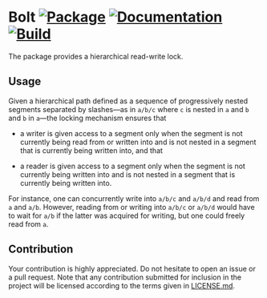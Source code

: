# Bolt [![Package][package-img]][package-url] [![Documentation][documentation-img]][documentation-url] [![Build][build-img]][build-url]

The package provides a hierarchical read-write lock.

## Usage

Given a hierarchical path defined as a sequence of progressively nested segments
separated by slashes—as in `a/b/c` where `c` is nested in `a` and `b` and `b` in
`a`—the locking mechanism ensures that

* a writer is given access to a segment only when the segment is not currently
  being read from or written into and is not nested in a segment that is
  currently being written into, and that

* a reader is given access to a segment only when the segment is not currently
  being written into and is not nested in a segment that is currently being
  written into.

For instance, one can concurrently write into `a/b/c` and `a/b/d` and read from
`a` and `a/b`. However, reading from or writing into `a/b/c` or `a/b/d` would
have to wait for `a/b` if the latter was acquired for writing, but one could
freely read from `a`.

## Contribution

Your contribution is highly appreciated. Do not hesitate to open an issue or a
pull request. Note that any contribution submitted for inclusion in the project
will be licensed according to the terms given in [LICENSE.md](LICENSE.md).

[build-img]: https://github.com/stainless-steel/bolt/workflows/build/badge.svg
[build-url]: https://github.com/stainless-steel/bolt/actions/workflows/build.yml
[documentation-img]: https://docs.rs/bolt/badge.svg
[documentation-url]: https://docs.rs/bolt
[package-img]: https://img.shields.io/crates/v/bolt.svg
[package-url]: https://crates.io/crates/bolt
